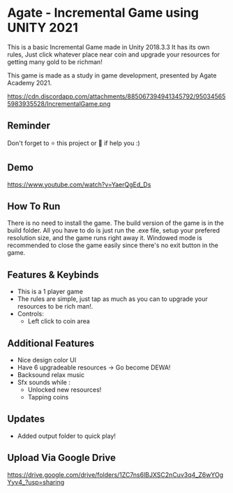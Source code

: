 # Agate - Incremental Game using UNITY 2021

This is a basic Incremental Game made in Unity 2018.3.3 It has its own rules, Just click whatever place near coin and upgrade your resources for getting many gold to be richman!

This game is made as a study in game development, presented by Agate Academy 2021.

https://cdn.discordapp.com/attachments/885067394941345792/950345655983935528/IncrementalGame.png

## Reminder
Don't forget to ⭐️ this project or 🍴 if help you :) 

## Demo
https://www.youtube.com/watch?v=YaerQgEd_Ds

## How To Run
There is no need to install the game. The build version of the game is in the build folder. All you have to do is just run the .exe file, setup your prefered resolution size, and the game runs right away it. Windowed mode is recommended to close the game easily since there's no exit button in the game.

## Features & Keybinds

- This is a 1 player game
- The rules are simple, just tap as much as you can to upgrade your resources to be rich man!.
- Controls:
  - Left click to coin area
  
## Additional Features
- Nice design color UI
- Have 6 upgradeable resources -> Go become DEWA!
- Backsound relax music
- Sfx sounds while :
  - Unlocked new resources!
  - Tapping coins

## Updates

- Added output folder to quick play!

## Upload Via Google Drive
 
 https://drive.google.com/drive/folders/1ZC7ns6lBJXSC2nCuv3q4_Z6wYOgYyv4_?usp=sharing

